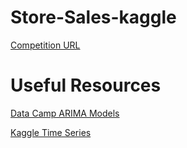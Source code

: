 # Store-Sales-kaggle

[Competition URL](https://www.kaggle.com/competitions/store-sales-time-series-forecasting)
# Useful Resources
[Data Camp ARIMA Models](https://app.datacamp.com/learn/courses/arima-models-in-python)

[Kaggle Time Series](https://www.kaggle.com/learn/time-series)
